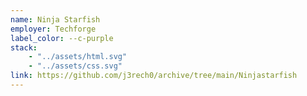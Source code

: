 ```yaml
---
name: Ninja Starfish
employer: Techforge
label_color: --c-purple
stack: 
    - "../assets/html.svg"
    - "../assets/css.svg"
link: https://github.com/j3rech0/archive/tree/main/Ninjastarfish
---
```

